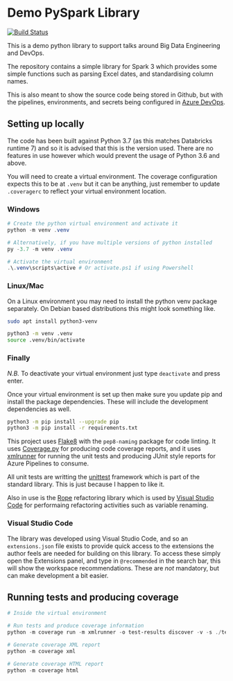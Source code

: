# Demo PySpark Library

[![Build Status](https://dev.azure.com/dazfuller/Talks/_apis/build/status/dazfuller.demo-pyspark-lib?branchName=main)](https://dev.azure.com/dazfuller/Talks/_build/latest?definitionId=9&branchName=main)

This is a demo python library to support talks around Big Data Engineering and DevOps.

The repository contains a simple library for Spark 3 which provides some simple functions such as parsing Excel dates, and standardising column names.

This is also meant to show the source code being stored in Github, but with the pipelines, environments, and secrets being configured in [Azure DevOps](https://dev.azure.com).

## Setting up locally

The code has been built against Python 3.7 (as this matches Databricks runtime 7) and so it is advised that this is the version used. There are no features in use however which would prevent the usage of Python 3.6 and above.

You will need to create a virtual environment. The coverage configuration expects this to be at `.venv` but it can be anything, just remember to update `.coveragerc` to reflect your virtual environment location.

### Windows

```powershell
# Create the python virtual environment and activate it
python -m venv .venv

# Alternatively, if you have multiple versions of python installed
py -3.7 -m venv .venv

# Activate the virtual environment
.\.venv\scripts\active # Or activate.ps1 if using Powershell
```

### Linux/Mac

On a Linux environment you may need to install the python venv package separately. On Debian based distributions this might look something like.

```bash
sudo apt install python3-venv
```

```bash
python3 -m venv .venv
source .venv/bin/activate
```

### Finally

_N.B._ To deactivate your virtual environment just type `deactivate` and press enter.

Once your virtual environment is set up then make sure you update pip and install the package dependencies. These will include the development dependencies as well.

```bash
python3 -m pip install --upgrade pip
python3 -m pip install -r requirements.txt
```

This project uses [Flake8](https://flake8.pycqa.org/) with the `pep8-naming` package for code linting. It uses [Coverage.py](https://coverage.readthedocs.io/) for producing code coverage reports, and it uses [xmlrunner](https://github.com/xmlrunner/unittest-xml-reporting) for running the unit tests and producing JUnit style reports for Azure Pipelines to consume.

All unit tests are writting the [unittest](https://docs.python.org/3/library/unittest.html) framework which is part of the standard library. This is just because I happen to like it.

Also in use is the [Rope](https://github.com/python-rope/rope) refactoring library which is used by [Visual Studio Code](https://code.visualstudio.com) for performaing refactoring activities such as variable renaming.

### Visual Studio Code

The library was developed using Visual Studio Code, and so an `extensions.json` file exists to provide quick access to the extensions the author feels are needed for building on this library. To access these simply open the Extensions panel, and type in `@recommended` in the search bar, this will show the workspace recommendations. These are _not_ mandatory, but can make development a bit easier.

## Running tests and producing coverage

```powershell
# Inside the virtual environment

# Run tests and produce coverage information
python -m coverage run -m xmlrunner -o test-results discover -v -s ./tests -p test_*.py

# Generate coverage XML report
python -m coverage xml

# Generate coverage HTML report
python -m coverage html
```
